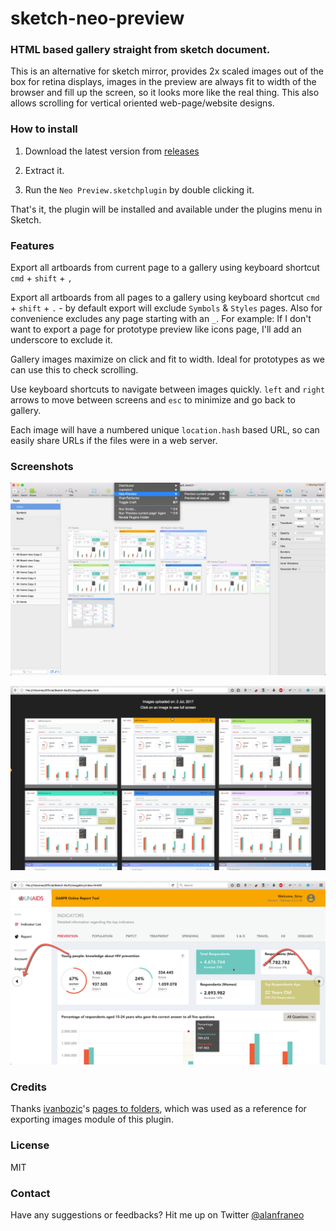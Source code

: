 # sketch-neo-preview

### HTML based gallery straight from sketch document.

This is an alternative for sketch mirror, provides 2x scaled images out of the box for retina displays, images in the preview are always fit to width of the browser and fill up the screen, so it looks more like the real thing. This also allows scrolling for vertical oriented web-page/website designs.

### How to install

1. Download the latest version from [releases](https://github.com/alanfraneo/sketch-neo-preview/releases)

2. Extract it.

3. Run the `Neo Preview.sketchplugin` by double clicking it.

That's it, the plugin will be installed and available under the plugins menu in Sketch.

### Features

Export all artboards from current page to a gallery using keyboard shortcut `cmd` + `shift` + `,`

Export all artboards from all pages to a gallery using keyboard shortcut `cmd` + `shift` + `.` - by default export will exclude `Symbols` & `Styles` pages. Also for convenience excludes any page starting with an `_`. For example: If I don't want to export a page for prototype preview like icons page, I'll add an underscore to exclude it.

Gallery images maximize on click and fit to width. Ideal for prototypes as we can use this to check scrolling.

Use keyboard shortcuts to navigate between images quickly. `left` and `right` arrows to move between screens and `esc` to minimize and go back to gallery.

Each image will have a numbered unique `location.hash` based URL, so can easily share URLs if the files were in a web server.

### Screenshots

![Export from Sketch](/demo/01.jpg?raw=true "")

![Gallery View](/demo/02.jpg?raw=true "")

![Maximised view](/demo/03.jpg?raw=true "")

### Credits

Thanks [ivanbozic](https://github.com/ivanbozic)'s [pages to folders](https://github.com/ivanbozic/sketch-pages-to-folders/), which was used as a reference for exporting images module of this plugin.

### License

MIT

### Contact
Have any suggestions or feedbacks? Hit me up on Twitter [@alanfraneo](https://twitter.com/alanfraneo)
